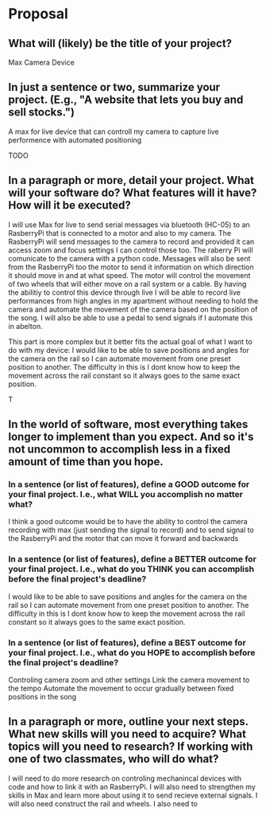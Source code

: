 # Proposal

## What will (likely) be the title of your project?
Max Camera Device

## In just a sentence or two, summarize your project. (E.g., "A website that lets you buy and sell stocks.")
A max for live device that can controll my camera to capture live performence with automated positioning

TODO

## In a paragraph or more, detail your project. What will your software do? What features will it have? How will it be executed?

I will use Max for live to send serial messages via bluetooth (HC-05) to an RasberryPi that is connected to a motor and also to my camera. The RasberryPi will send messages to the camera to record and provided it can access zoom and focus settings I can control those too. The raberry Pi will comunicate to the camera with a python code. Messages will also be sent from the RasberryPi too the motor to send it information on which direction it should move in and at what speed. The motor will control the movement of two wheels that will either move on a rail system or a cable. By having the abilitiy to control this device through live I will be able to record live performances from high angles in my apartment without needing to hold the camera and automate the movement of the camera based on the position of the song. I will also be able to use a pedal to send signals if I automate this in abelton. 

This part is more complex but it better fits the actual goal of what I want to do with my device:
I would like to be able to save positions and angles for the camera on the rail so I can automate movement from one preset position to another. The difficulty in this is I dont know how to keep the movement across the rail constant so it always goes to the same exact position.

T

## In the world of software, most everything takes longer to implement than you expect. And so it's not uncommon to accomplish less in a fixed amount of time than you hope.

### In a sentence (or list of features), define a GOOD outcome for your final project. I.e., what WILL you accomplish no matter what?
I think a good outcome would be to have the ability to control the camera recording with max (just sending the signal to record) and to send signal to the RasberryPi and the motor that can move it forward and backwards


### In a sentence (or list of features), define a BETTER outcome for your final project. I.e., what do you THINK you can accomplish before the final project's deadline?

I would like to be able to save positions and angles for the camera on the rail so I can automate movement from one preset position to another. The difficulty in this is I dont know how to keep the movement across the rail constant so it always goes to the same exact position.


### In a sentence (or list of features), define a BEST outcome for your final project. I.e., what do you HOPE to accomplish before the final project's deadline?

Controling camera zoom and other settings
Link the camera movement to the tempo
Automate the movement to occur gradually between fixed positions in the song

## In a paragraph or more, outline your next steps. What new skills will you need to acquire? What topics will you need to research? If working with one of two classmates, who will do what?

I will need to do more research on controling mechanincal devices with code and how to link it with an RasberryPi. I will also need to strengthen my skills in Max and learn more about using it to send recieve external signals. I will also need construct the rail and wheels. I also need to 